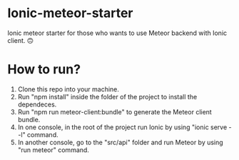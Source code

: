 # Ionic-meteor-starter
Ionic meteor starter for those who wants to use Meteor backend with Ionic client. 🙃

# How to run?

1) Clone this repo into your machine.
2) Run "npm install" inside the folder of the project to install the dependeces.
3) Run "npm run meteor-client:bundle" to generate the Meteor client bundle.
4) In one console, in the root of the project run Ionic by using "ionic serve --l" command.
5) In another console, go to the "src/api" folder and run Meteor by using "run meteor" command.
